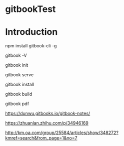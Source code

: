 # gitbookTest
# Introduction

npm install gitbook-cli -g

gitbook -V

gitbook init

gitbook serve

gitbook install

gitbook build

gitbook pdf

https://dunwu.gitbooks.io/gitbook-notes/

https://zhuanlan.zhihu.com/p/34946169

http://km.oa.com/group/25584/articles/show/348272?kmref=search&from_page=1&no=7
